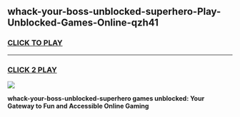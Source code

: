 
## whack-your-boss-unblocked-superhero-Play-Unblocked-Games-Online-qzh41
<h3>
<a href="https://premium76.site?title=whack-your-boss-unblocked-superhero&ref=25A">CLICK TO PLAY</a></h3>
<hr>

<h3>
<a href="https://premium76.site?title=whack-your-boss-unblocked-superhero&ref=25A">CLICK 2 PLAY</a>
  
</h3>

<a href="https://premium76.site?title=whack-your-boss-unblocked-superhero&ref=25A"><img src="https://clearcache.store/games.png"></a>


**whack-your-boss-unblocked-superhero games unblocked: Your Gateway to Fun and Accessible Online Gaming**
